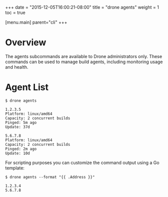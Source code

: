 +++
date = "2015-12-05T16:00:21-08:00"
title = "drone agents"
weight = 1
toc = true

[menu.main]
	parent="cli"
+++

# Overview

The agents subcommands are available to Drone administrators only. These commands can be used to manage build agents, including monitoring usage and health.

# Agent List

```
$ drone agents

1.2.3.5
Platform: linux/amd64
Capacity: 2 concurrent builds
Pinged: 5m ago
Update: 37d

5.6.7.8
Platform: linux/amd64
Capacity: 2 concurrent builds
Pinged: 2m ago
Update: 10d
```

For scripting purposes you can customize the command output using a Go template:

```
$ drone agents --format "{{ .Address }}"

1.2.3.4
5.6.7.8
```
